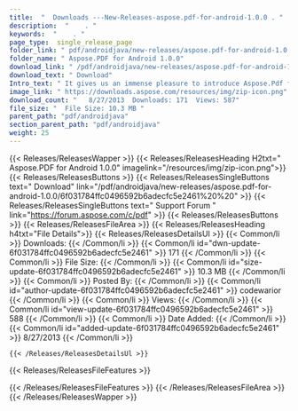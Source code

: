```yaml
---
title:  "  Downloads ---New-Releases-aspose.pdf-for-android-1.0.0 . " 
description:  "    . " 
keywords:  "    . " 
page_type:  single_release_page
folder_link: " pdf/androidjava/new-releases/aspose.pdf-for-android-1.0.0/"
folder_name: " Aspose.PDF for Android 1.0.0"
download_link: " /pdf/androidjava/new-releases/aspose.pdf-for-android-1.0.0/6f031784ffc0496592b6adecfc5e2461"
download_text: " Download"
Intro_text: " It gives us an immense pleasure to introduce Aspose.Pdf for Android. The compone..."
image_link: " https://downloads.aspose.com/resources/img/zip-icon.png"
download_count: "   8/27/2013  Downloads: 171  Views: 587"
file_size: "  File Size: 10.3 MB "
parent_path: "pdf/androidjava"
section_parent_path: "pdf/androidjava"
weight: 25 
---
```


{{< Releases/ReleasesWapper >}}
  {{< Releases/ReleasesHeading H2txt=" Aspose.PDF for Android 1.0.0" imagelink="/resources/img/zip-icon.png">}}
  {{< Releases/ReleasesButtons >}}
    {{< Releases/ReleasesSingleButtons text=" Download" link="/pdf/androidjava/new-releases/aspose.pdf-for-android-1.0.0/6f031784ffc0496592b6adecfc5e2461%20%20" >}}
    {{< Releases/ReleasesSingleButtons text=" Support Forum " link="https://forum.aspose.com/c/pdf" >}}
  {{< Releases/ReleasesButtons >}}
  {{< Releases/ReleasesFileArea >}}
    {{< Releases/ReleasesHeading h4txt="File Details">}}
    {{< Releases/ReleasesDetailsUl >}}
            {{< Common/li  >}} Downloads: {{< /Common/li >}} 
      {{< Common/li id="dwn-update-6f031784ffc0496592b6adecfc5e2461" >}} 171 {{< /Common/li >}} 
      {{< Common/li  >}} File Size: {{< /Common/li >}} 
      {{< Common/li id="size-update-6f031784ffc0496592b6adecfc5e2461" >}} 10.3 MB {{< /Common/li >}} 
      {{< Common/li  >}} Posted By: {{< /Common/li >}} 
      {{< Common/li id="author-update-6f031784ffc0496592b6adecfc5e2461" >}} codewarior {{< /Common/li >}} 
      {{< Common/li  >}} Views: {{< /Common/li >}} 
      {{< Common/li id="view-update-6f031784ffc0496592b6adecfc5e2461" >}} 588 {{< /Common/li >}} 
      {{< Common/li  >}} Date Added: {{< /Common/li >}} 
      {{< Common/li id="added-update-6f031784ffc0496592b6adecfc5e2461" >}} 8/27/2013 {{< /Common/li >}} 

    {{< /Releases/ReleasesDetailsUl >}}

  {{< Releases/ReleasesFileFeatures >}}
      
  {{< /Releases/ReleasesFileFeatures >}}
 {{< /Releases/ReleasesFileArea >}}
{{< /Releases/ReleasesWapper >}}


